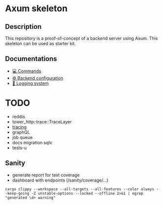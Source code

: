 # Axum skeleton

## Description

This repository is a proof-of-concept of a backend server using Axum. This
skeleton can be used as starter kit.

## Documentations

- [💻 Commands](docs/commands.md)
- [⚙️ Backend configuration](docs/configuration.md)
- [📄 Logging system](docs/logging.md)

# TODO

- reddis
- tower_http::trace::TraceLayer
- [tracing](https://docs.rs/tracing/latest/tracing/)
- graphQL
- job queue
- docs migration sqlx
- tests-u

## Sanity

- generate report for test coverage
- dashboard with endpoints (/sanity/coverage/...)

```shell
cargo clippy --workspace --all-targets --all-features --color always --keep-going -Z unstable-options --locked --offline 2>&1 | egrep "generated \d+ warning"
```
